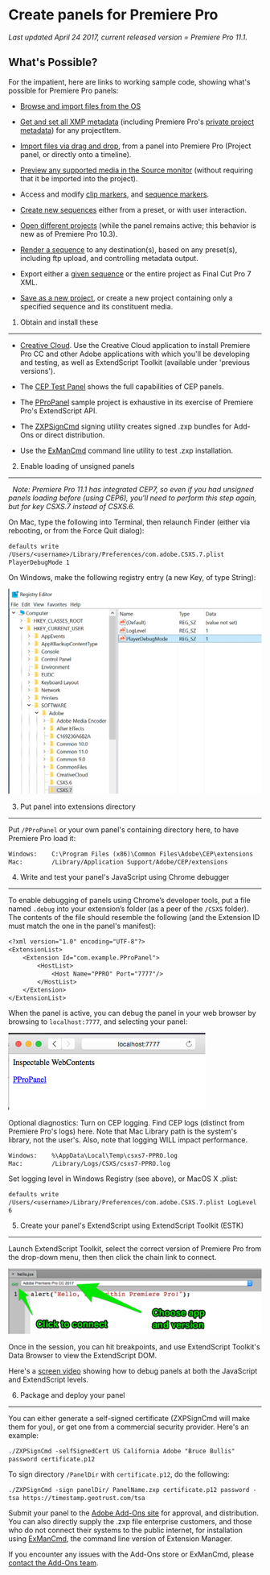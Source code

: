 Create panels for Premiere Pro
==============================

*Last updated April 24 2017, current released version = Premiere Pro 11.1.*

What's Possible?
----------------

For the impatient, here are links to working sample code, showing what's
possible for Premiere Pro panels:

-   [Browse and import files from the
    OS](https://github.com/Adobe-CEP/Samples/blob/master/PProPanel/jsx/Premiere.jsx#L215)

-   [Get and set all XMP
    metadata](https://github.com/Adobe-CEP/Samples/blob/master/PProPanel/jsx/Premiere.jsx#L508)
    (including Premiere Pro's [private project
    metadata](https://github.com/Adobe-CEP/Samples/blob/master/PProPanel/jsx/Premiere.jsx#L659))
    for any projectItem.

-   [Import files via drag and
    drop](https://github.com/Adobe-CEP/Samples/blob/master/PProPanel/ext.js#L47),
    from a panel into Premiere Pro (Project panel, or directly onto a timeline).

-   [Preview any supported media in the Source
    monitor](https://github.com/Adobe-CEP/Samples/blob/master/PProPanel/jsx/Premiere.jsx#L190)
    (without requiring that it be imported into the project).

-   Access and modify [clip
    markers](https://github.com/Adobe-CEP/Samples/blob/master/PProPanel/jsx/Premiere.jsx#L629),
    and [sequence
    markers](https://github.com/Adobe-CEP/Samples/blob/master/PProPanel/jsx/Premiere.jsx#L121).

-   [Create new
    sequences](https://github.com/Adobe-CEP/Samples/blob/master/PProPanel/jsx/Premiere.jsx#L349)
    either from a preset, or with user interaction.

-   [Open different
    projects](https://github.com/Adobe-CEP/Samples/blob/master/PProPanel/jsx/Premiere.jsx#L288)
    (while the panel remains active; this behavior is new as of Premiere Pro
    10.3).

-   [Render a
    sequence](https://github.com/Adobe-CEP/Samples/blob/master/PProPanel/jsx/Premiere.jsx#L412)
    to any destination(s), based on any preset(s), including ftp upload, and
    controlling metadata output.

-   Export either a [given
    sequence](https://github.com/Adobe-CEP/Samples/blob/master/PProPanel/jsx/Premiere.jsx#L164)
    or the entire project as Final Cut Pro 7 XML.

-   [Save as a new
    project](https://github.com/Adobe-CEP/Samples/blob/master/PProPanel/jsx/Premiere.jsx#L487),
    or create a new project containing only a specified sequence and its
    constituent media.

1. Obtain and install these
---------------------------

-   [Creative Cloud](http://creative.adobe.com). Use the Creative Cloud
    application to install Premiere Pro CC and other Adobe applications with
    which you'll be developing and testing, as well as ExtendScript Toolkit
    (available under 'previous versions').

-   The [CEP Test
    Panel](https://github.com/Adobe-CEP/Samples/tree/master/CEP_HTML_Test_Extension)
    shows the full capabilities of CEP panels.

-   The [PProPanel](https://github.com/Adobe-CEP/Samples/tree/master/PProPanel)
    sample project is exhaustive in its exercise of Premiere Pro's ExtendScript
    API.

-   The
    [ZXPSignCmd](https://github.com/Adobe-CEP/CEP-Resources/tree/master/ZXPSignCMD/4.0.7)
    signing utility creates signed .zxp bundles for Add-Ons or direct
    distribution.

-   Use the [ExManCmd](https://www.adobeexchange.com/resources/28) command line
    utility to test .zxp installation.

2. Enable loading of unsigned panels
------------------------------------

  *Note: Premiere Pro 11.1 has integrated CEP7, so even if you had unsigned
panels loading before (using CEP6), you'll need to perform this step again, but
for key CSXS.7 instead of CSXS.6.*

On Mac, type the following into Terminal, then relaunch Finder (either via
rebooting, or from the Force Quit dialog):

~~~~~~~~~~~~~~~~~~~~~~~~~~~~~~~~~~~~~~~~~~~~~~~~~~~~~~~~~~~~~~~~~~~~~~~~~~~~~~~~
defaults write /Users/<username>/Library/Preferences/com.adobe.CSXS.7.plist PlayerDebugMode 1
~~~~~~~~~~~~~~~~~~~~~~~~~~~~~~~~~~~~~~~~~~~~~~~~~~~~~~~~~~~~~~~~~~~~~~~~~~~~~~~~

On Windows, make the following registry entry (a new Key, of type String):

![](payloads/csxs7.png)

3. Put panel into extensions directory
--------------------------------------

Put `/PProPanel` or your own panel's containing directory here, to have Premiere
Pro load it:

~~~~~~~~~~~~~~~~~~~~~~~~~~~~~~~~~~~~~~~~~~~~~~~~~~~~~~~~~~~~~~~~~~~~~~~~~~~~~~~~
Windows:    C:\Program Files (x86)\Common Files\Adobe\CEP\extensions
Mac:        /Library/Application Support/Adobe/CEP/extensions
~~~~~~~~~~~~~~~~~~~~~~~~~~~~~~~~~~~~~~~~~~~~~~~~~~~~~~~~~~~~~~~~~~~~~~~~~~~~~~~~

4. Write and test your panel's JavaScript using Chrome debugger
---------------------------------------------------------------

To enable debugging of panels using Chrome’s developer tools, put a file named
`.debug` into your extension’s folder (as a peer of the `/CSXS` folder). The
contents of the file should resemble the following (and the Extension ID must
match the one in the panel's manifest):

~~~~~~~~~~~~~~~~~~~~~~~~~~~~~~~~~~~~~~~~~~~~~~~~~~~~~~~~~~~~~~~~~~~~~~~~~~~~~~~~
<?xml version="1.0" encoding="UTF-8"?>
<ExtensionList>
    <Extension Id="com.example.PProPanel">
        <HostList>
            <Host Name="PPRO" Port="7777"/>
        </HostList>
    </Extension>
</ExtensionList>
~~~~~~~~~~~~~~~~~~~~~~~~~~~~~~~~~~~~~~~~~~~~~~~~~~~~~~~~~~~~~~~~~~~~~~~~~~~~~~~~

When the panel is active, you can debug the panel in your web browser by
browsing to `localhost:7777`, and selecting your panel:

![](payloads/localhost.png)

Optional diagnostics: Turn on CEP logging. Find CEP logs (distinct from Premiere
Pro's logs) here. Note that Mac Library path is the system's library, not the
user's. Also, note that logging WILL impact performance.

~~~~~~~~~~~~~~~~~~~~~~~~~~~~~~~~~~~~~~~~~~~~~~~~~~~~~~~~~~~~~~~~~~~~~~~~~~~~~~~~
Windows:    %\AppData\Local\Temp\csxs7-PPRO.log
Mac:        /Library/Logs/CSXS/csxs7-PPRO.log
~~~~~~~~~~~~~~~~~~~~~~~~~~~~~~~~~~~~~~~~~~~~~~~~~~~~~~~~~~~~~~~~~~~~~~~~~~~~~~~~

Set logging level in Windows Registry (see above), or MacOS X .plist:

~~~~~~~~~~~~~~~~~~~~~~~~~~~~~~~~~~~~~~~~~~~~~~~~~~~~~~~~~~~~~~~~~~~~~~~~~~~~~~~~
defaults write /Users/<username>/Library/Preferences/com.adobe.CSXS.7.plist LogLevel 6
~~~~~~~~~~~~~~~~~~~~~~~~~~~~~~~~~~~~~~~~~~~~~~~~~~~~~~~~~~~~~~~~~~~~~~~~~~~~~~~~

5. Create your panel's ExtendScript using ExtendScript Toolkit (ESTK)
---------------------------------------------------------------------

Launch ExtendScript Toolkit, select the correct version of Premiere Pro from the
drop-down menu, then then click the chain link to connect.

![](payloads/estk.png)

Once in the session, you can hit breakpoints, and use ExtendScript Toolkit's
Data Browser to view the ExtendScript DOM.

Here's a [screen video](https://www.dropbox.com/s/lwo8jg0klxkq91s/walkthru.mp4)
showing how to debug panels at both the JavaScript and ExtendScript levels.

6. Package and deploy your panel
--------------------------------

You can either generate a self-signed certificate (ZXPSignCmd will make them for
you), or get one from a commercial security provider. Here's an example:

~~~~~~~~~~~~~~~~~~~~~~~~~~~~~~~~~~~~~~~~~~~~~~~~~~~~~~~~~~~~~~~~~~~~~~~~~~~~~~~~
./ZXPSignCmd -selfSignedCert US California Adobe "Bruce Bullis" password certificate.p12
~~~~~~~~~~~~~~~~~~~~~~~~~~~~~~~~~~~~~~~~~~~~~~~~~~~~~~~~~~~~~~~~~~~~~~~~~~~~~~~~

To sign directory `/PanelDir` with `certificate.p12`, do the following:

~~~~~~~~~~~~~~~~~~~~~~~~~~~~~~~~~~~~~~~~~~~~~~~~~~~~~~~~~~~~~~~~~~~~~~~~~~~~~~~~
./ZXPSignCmd -sign panelDir/ PanelName.zxp certificate.p12 password -tsa https://timestamp.geotrust.com/tsa
~~~~~~~~~~~~~~~~~~~~~~~~~~~~~~~~~~~~~~~~~~~~~~~~~~~~~~~~~~~~~~~~~~~~~~~~~~~~~~~~

Submit your panel to the [Adobe Add-Ons
site](https://www.adobeexchange.com/producer) for approval, and distribution.
You can also directly supply the .zxp file enterprise customers, and those who
do not connect their systems to the public internet, for installation using
[ExManCmd](https://www.adobeexchange.com/resources/28), the command line version
of Extension Manager.

If you encounter any issues with the Add-Ons store or ExManCmd, please [contact
the Add-Ons team](mailto:jferman@adobe.com).
